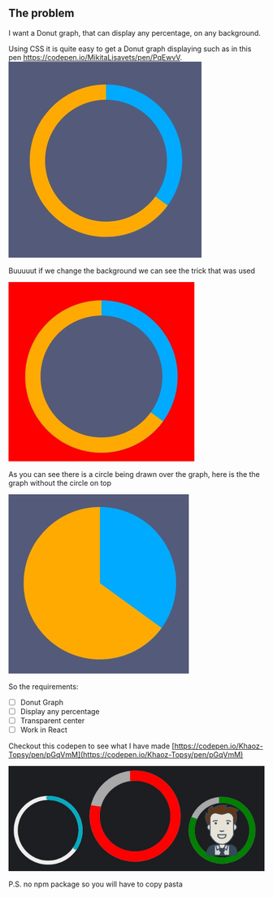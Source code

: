 ## The problem
I want a Donut graph, that can display any percentage, on any background.

Using CSS it is quite easy to get a Donut graph displaying such as in this pen https://codepen.io/MikitaLisavets/pen/PqEwvV.
![alt MikitaLisavets codepen unedited](README/codepen1.jpg?raw=true "MikitaLisavets codepen unedited")

Buuuuut if we change the background we can see the trick that was used 

![alt MikitaLisavets codepen edited](README/codepen2.jpg?raw=true "MikitaLisavets codepen edited")

As you can see there is a circle being drawn over the graph, here is the the graph without the circle on top

![alt MikitaLisavets codepen revealed](README/codepen3.jpg?raw=true "MikitaLisavets codepen revealed")

So the requirements:
- [ ] Donut Graph
- [ ] Display any percentage
- [ ] Transparent center
- [ ] Work in React

Checkout this codepen to see what I have made [https://codepen.io/Khaoz-Topsy/pen/pGqVmM](https://codepen.io/Khaoz-Topsy/pen/pGqVmM)

![My codepen](README/codepenResult.jpg)

P.S. no npm package so you will have to copy pasta
